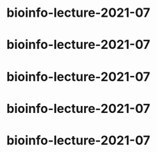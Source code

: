# bioinfo-lecture-2021-07
# bioinfo-lecture-2021-07
# bioinfo-lecture-2021-07
# bioinfo-lecture-2021-07
# bioinfo-lecture-2021-07
